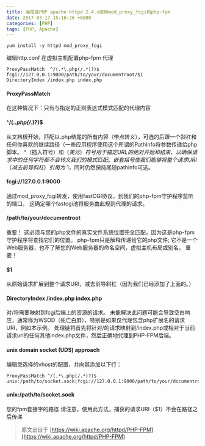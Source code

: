 ```yaml
---
title: 高性能PHP apache httpd 2.4.x使用mod_proxy_fcgi和php-fpm
date: 2017-03-17 15:16:26 +0800
categories: [PHP]
tags: [PHP, Apache]
---
```

```shell
yum install -y httpd mod_proxy_fcgi
```
编辑http.conf
在虚拟主机配置php-fpm 代理
```shell
ProxyPassMatch  ^/(.*\.php(/.*)?)$  fcgi://127.0.0.1:9000/path/to/your/documentroot/$1
DirectoryIndex /index.php index.php
```
#### ProxyPassMatch
在这种情况下：只有与指定的正则表达式模式匹配的代理内容

#### ^/(.*\.php(/.*)?)$
从文档根开始，匹配以.php结尾的所有内容（带点转义），可选的后跟一个斜杠和任何你喜欢的继续路径（一些应用程序使用这个所谓的PathInfo将参数传递给php脚本。
^（插入符号）和$（美元）符号用于锚定URL的绝对开始和结束，以确保请求中的任何字符都不会转义我们的模式匹配。
嵌套括号使我们能够将整个请求URI（减去前导斜杠）引用为$ 1，同时仍然保持尾随pathinfo可选。
#### fcgi://127.0.0.1:9000
通过mod_proxy_fcgi转发，使用fastCGI协议，到我们的php-fpm守护程序监听的端口。
这确定哪个fastcgi池将服务由此规则代理的请求。

#### /path/to/your/documentroot
重要！ 这必须与您的php文件的真实文件系统位置完全匹配，因为这是php-fpm守护程序将查找它们的位置。
php-fpm只是解释传递给它的php文件; 它不是一个Web服务器，也不了解您的Web服务器的命名空间，虚拟主机布局或别名。
重要！
#### $1
从原始请求扩展到整个请求URI，减去前导斜杠（因为我们已经添加了上面的。）
#### DirectoryIndex /index.php index.php
对/将需要映射到fcgi后端上的资源的请求。 未能解决此问题可能会导致空白响应，通常称为WSOD（死亡白屏），特别是如果仅代理包含php扩展名的请求URI，例如本示例。 处理链将首先将针对/的请求映射到/index.php或相对于当前请求uri的任何其他index.php文件，然后正确地代理到PHP-FPM后端。
#### unix domain socket (UDS) approach
编辑您选择的vhost的配置，并向其添加以下行：
```shell
ProxyPassMatch ^/(.*\.php(/.*)?)$  unix:/path/to/socket.sock|fcgi://127.0.0.1:9000/path/to/your/documentroot/
```

#### unix:/path/to/socket.sock
您的fpm套接字的路径
请注意，使用此方法，捕获的请求URI（$1）不会在路径之后传递

> 原文出自于 [https://wiki.apache.org/httpd/PHP-FPM](https://wiki.apache.org/httpd/PHP-FPM)
